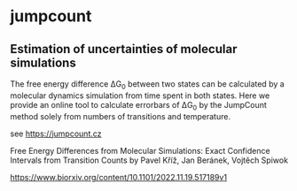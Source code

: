 # jumpcount

## Estimation of uncertainties of molecular simulations

The free energy difference ΔG<sub>0</sub> between two states can be calculated by
a molecular dynamics simulation from time spent in both states. Here we
provide an online tool to calculate errorbars of ΔG<sub>0</sub> by the JumpCount
method solely from numbers of transitions and temperature.

see https://jumpcount.cz

Free Energy Differences from Molecular Simulations: Exact Confidence Intervals from Transition Counts by Pavel Kříž, Jan Beránek, Vojtěch Spiwok

https://www.biorxiv.org/content/10.1101/2022.11.19.517189v1

